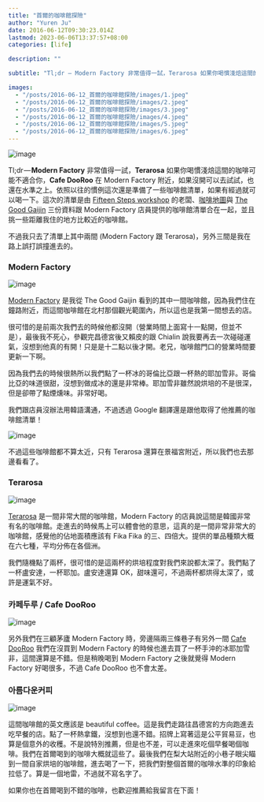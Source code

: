 ```yaml
---
title: "首爾的咖啡館探險"
author: "Yuren Ju"
date: 2016-06-12T09:30:23.014Z
lastmod: 2023-06-06T13:37:57+08:00
categories: [life]

description: ""

subtitle: "Tl;dr — Modern Factory 非常值得一試，Terarosa 如果你喝慣淺焙這間的咖啡可能不適合你，Cafe DooRoo 在 Modern Factory 附近，如果沒開可以去試試，也還在水準之上。"

images:
  - "/posts/2016-06-12_首爾的咖啡館探險/images/1.jpeg"
  - "/posts/2016-06-12_首爾的咖啡館探險/images/2.jpeg"
  - "/posts/2016-06-12_首爾的咖啡館探險/images/3.jpeg"
  - "/posts/2016-06-12_首爾的咖啡館探險/images/4.jpeg"
  - "/posts/2016-06-12_首爾的咖啡館探險/images/5.jpeg"
  - "/posts/2016-06-12_首爾的咖啡館探險/images/6.jpeg"
---
```


![image](/posts/2016-06-12_首爾的咖啡館探險/images/1.jpeg#layoutTextWidth)

Tl;dr — **Modern Factory** 非常值得一試，**Terarosa** 如果你喝慣淺焙這間的咖啡可能不適合你，**Cafe DooRoo** 在 Modern Factory 附近，如果沒開可以去試試，也還在水準之上。依照以往的慣例這次還是準備了一些咖啡館清單，如果有經過就可以喝一下。這次的清單是由 [Fifteen Steps workshop](https://www.facebook.com/15steps/) 的老闆、[咖啡地圖](http://www.elle.com.tw/lifestyle/travel/5-seoul-and-busan-selected-cafe/)與 [The Good Gaijin](http://thegoodgaijin.com/blog/category/korea/seoul+coffee/) 三份資料跟 Modern Factory 店員提供的咖啡館清單合在一起，並且挑一些距離我住的地方比較近的咖啡館。

不過我只去了清單上其中兩間 (Modern Factory 跟 Terarosa)，另外三間是我在路上誤打誤撞進去的。

### Modern Factory

![image](/posts/2016-06-12_首爾的咖啡館探險/images/2.jpeg#layoutTextWidth)

[Modern Factory](https://www.facebook.com/pages/Modern-Factory/273444236151780) 是我從 The Good Gaijin 看到的其中一間咖啡館，因為我們住在鐘路附近，而這間咖啡館在北村那個觀光範圍內，所以這也是我第一間想去的店。

很可惜的是前兩次我們去的時候他都沒開（營業時間上面寫十一點開，但並不是），最後我不死心，參觀完昌德宮後又賴皮的跟 Chialin 說我要再去一次碰碰運氣，沒想到他真的有開！只是是十二點以後才開。老兄，咖啡館門口的營業時間要更新一下啊。

因為我們去的時候很熱所以我們點了一杯冰的哥倫比亞跟一杯熱的耶加雪非。哥倫比亞的味道很甜，沒想到做成冰的還是非常棒。耶加雪非雖然說烘培的不是很深，但是卻帶了點煙燻味。非常好喝。

我們跟店員沒辦法用韓語溝通，不過透過 Google 翻譯還是跟他取得了他推薦的咖啡館清單！

![image](/posts/2016-06-12_首爾的咖啡館探險/images/3.jpeg#layoutTextWidth)

不過這些咖啡館都不算太近，只有 Terarosa 還算在景福宮附近，所以我們也去那邊看看了。

### Terarosa

![image](/posts/2016-06-12_首爾的咖啡館探險/images/4.jpeg#layoutTextWidth)

[Terarosa](http://www.terarosa.com/) 是一間非常大間的咖啡館，Modern Factory 的店員說這間是韓國非常有名的咖啡館。走進去的時候馬上可以體會他的意思，這真的是一間非常非常大的咖啡館，感覺他的佔地面積應該有 Fika Fika 的三、四倍大。提供的單品種類大概在六七種，平均分佈在各個洲。

我們隨機點了兩杯，很可惜的是這兩杯的烘培程度對我們來說都太深了。我們點了一杯盧安達，一杯耶加。盧安達還算 OK，甜味還可，不過兩杯都烘得太深了，或許是運氣不好。

### 카페두루 / Cafe DooRoo

![image](/posts/2016-06-12_首爾的咖啡館探險/images/5.jpeg#layoutTextWidth)

另外我們在三顧茅廬 Modern Factory 時，旁邊隔兩三條巷子有另外一間 [Cafe DooRoo](http://dooroo.kr/) 我們在沒買到 Modern Factory 的時候也進去買了一杯手沖的冰耶加雪非，這間還算是不錯。但是稍晚喝到 Modern Factory 之後就覺得 Modern Factory 好喝很多，不過 Cafe DooRoo 也不會太差。

### 아름다운커피

![image](/posts/2016-06-12_首爾的咖啡館探險/images/6.jpeg#layoutTextWidth)

這間咖啡館的英文應該是 beautiful coffee。這是我們走路往昌德宮的方向跑進去吃早餐的店。點了一杯熱拿鐵，沒想到也還不錯。招牌上寫著這是公平貿易豆，也算是個意外的收穫。不是說特別推薦，但是也不差，可以走進來吃個早餐喝個咖啡。我們在首爾喝到的咖啡大概就這些了。最後我們在梨大站附近的小巷子眼尖瞄到一間自家烘培的咖啡館，進去喝了一下，把我們對整個首爾的咖啡水準的印象給拉低了。算是一個地雷，不過就不寫名字了。

如果你也在首爾喝到不錯的咖啡，也歡迎推薦給我留言在下面！
